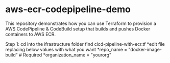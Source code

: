 # aws-ecr-codepipeline-demo
This repository demonstrates how you can use Terraform to provision a AWS CodePipeline &amp; CodeBuild setup that builds and pushes Docker containers to AWS ECR.


Step 1: cd into the ifrastructure folder find cicd-pipeline-with-ecr.tf
*edit file replacing below values  with what you want
*repo_name                 = "docker-image-build"                                                             # Required
*organization_name         = "yourorg"     
